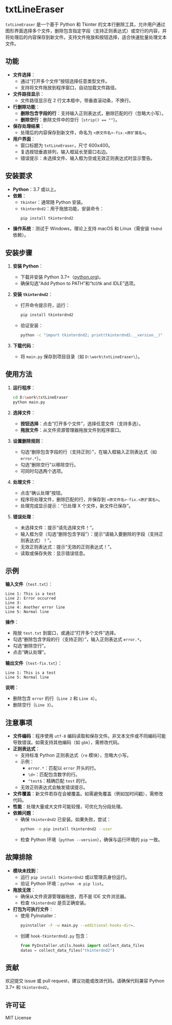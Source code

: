 # txtLineEraser

`txtLineEraser` 是一个基于 Python 和 Tkinter 的文本行删除工具，允许用户通过图形界面选择多个文件，删除包含指定字段（支持正则表达式）或空行的内容，并将处理后的内容保存到新文件。支持文件拖放和按钮选择，适合快速批量处理文本文件。

## 功能

- **文件选择**：
  - 通过“打开多个文件”按钮选择任意类型文件。
  - 支持将文件拖放到程序窗口，自动加载文件路径。
- **文件路径显示**：
  - 文件路径显示在 2 行文本框中，带垂直滚动条，不换行。
- **行删除功能**：
  - **删除包含字段的行**：支持输入正则表达式，删除匹配的行（忽略大小写）。
  - **删除空行**：删除文件中的空行（`strip() == ""`）。
- **保存处理结果**：
  - 处理后的内容保存到新文件，命名为 `<原文件名>-fix.<原扩展名>`。
- **用户界面**：
  - 窗口标题为 `txtLineEraser`，尺寸 600x400。
  - 复选按钮垂直排列，输入框延长至窗口右边。
  - 错误提示：未选择文件、输入框为空或无效正则表达式时显示警告。

## 安装要求

- **Python**：3.7 或以上。
- **依赖**：
  - `tkinter`：通常随 Python 安装。
  - `tkinterdnd2`：用于拖放功能，安装命令：
    ```bash
    pip install tkinterdnd2
    ```
- **操作系统**：测试于 Windows，理论上支持 macOS 和 Linux（需安装 `tkdnd` 依赖）。

## 安装步骤

1. **安装 Python**：
   - 下载并安装 Python 3.7+（[python.org](https://www.python.org/downloads/))。
   - 确保勾选“Add Python to PATH”和“tcl/tk and IDLE”选项。

2. **安装 `tkinterdnd2`**：
   - 打开命令提示符，运行：
     ```bash
     pip install tkinterdnd2
     ```
   - 验证安装：
     ```bash
     python -c "import tkinterdnd2; print(tkinterdnd2.__version__)"
     ```

3. **下载代码**：
   - 将 `main.py` 保存到项目目录（如 `D:\work\txtLineEraser\`）。

## 使用方法

1. **运行程序**：
   ```bash
   cd D:\work\txtLineEraser
   python main.py
   ```

2. **选择文件**：
   - **按钮选择**：点击“打开多个文件”，选择任意文件（支持多选）。
   - **拖放文件**：从文件资源管理器拖放文件到程序窗口。

3. **设置删除规则**：
   - 勾选“删除包含字段的行（支持正则）”，在输入框输入正则表达式（如 `error.*`）。
   - 勾选“删除空行”以移除空行。
   - 可同时勾选两个选项。

4. **处理文件**：
   - 点击“确认处理”按钮。
   - 程序将处理文件，删除匹配的行，并保存到 `<原文件名>-fix.<原扩展名>`。
   - 处理完成显示提示：“已处理 X 个文件，新文件已保存”。

5. **错误处理**：
   - 未选择文件：提示“请先选择文件！”。
   - 输入框为空（勾选“删除包含字段”）：提示“请输入要删除的字段（支持正则表达式）！”。
   - 无效正则表达式：提示“无效的正则表达式！”。
   - 读取或保存失败：显示错误信息。

## 示例

**输入文件**（`test.txt`）：
```
Line 1: This is a test
Line 2: Error occurred
Line 3: 
Line 4: Another error line
Line 5: Normal line
```

**操作**：
- 拖放 `test.txt` 到窗口，或通过“打开多个文件”选择。
- 勾选“删除包含字段的行（支持正则）”，输入正则表达式 `error.*`。
- 勾选“删除空行”。
- 点击“确认处理”。

**输出文件**（`test-fix.txt`）：
```
Line 1: This is a test
Line 5: Normal line
```

**说明**：
- 删除包含 `error` 的行（`Line 2` 和 `Line 4`）。
- 删除空行（`Line 3`）。

## 注意事项

- **文件编码**：程序使用 `utf-8` 编码读取和保存文件。非文本文件或不同编码可能导致错误。如需支持其他编码（如 `gbk`），需修改代码。
- **正则表达式**：
  - 支持标准 Python 正则表达式（`re` 模块），忽略大小写。
  - 示例：
    - `error.*`：匹配以 `error` 开头的行。
    - `\d+`：匹配包含数字的行。
    - `^test$`：精确匹配 `test` 的行。
  - 无效正则表达式会触发错误提示。
- **文件覆盖**：新文件若存在会被覆盖。如需避免覆盖（例如加时间戳），需修改代码。
- **性能**：处理大量或大文件可能较慢，可优化为分段处理。
- **依赖问题**：
  - 确保 `tkinterdnd2` 已安装。如果失败，尝试：
    ```bash
    python -m pip install tkinterdnd2 --user
    ```
  - 检查 Python 环境（`python --version`），确保与运行环境的 `pip` 一致。

## 故障排除

- **模块未找到**：
  - 运行 `pip install tkinterdnd2` 或以管理员身份运行。
  - 验证 Python 环境：`python -m pip list`。
- **拖放无效**：
  - 确保从文件资源管理器拖放，而不是 IDE 文件浏览器。
  - 检查 `tkinterdnd2` 是否正确安装。
- **打包为可执行文件**：
  - 使用 PyInstaller：
    ```bash
    pyinstaller -F -w main.py --additional-hooks-dir=.
    ```
  - 创建 `hook-tkinterdnd2.py` 包含：
    ```python
    from PyInstaller.utils.hooks import collect_data_files
    datas = collect_data_files("tkinterdnd2")
    ```

## 贡献

欢迎提交 issue 或 pull request，建议功能或改进代码。请确保代码兼容 Python 3.7+ 和 `tkinterdnd2`。

## 许可证

MIT License
